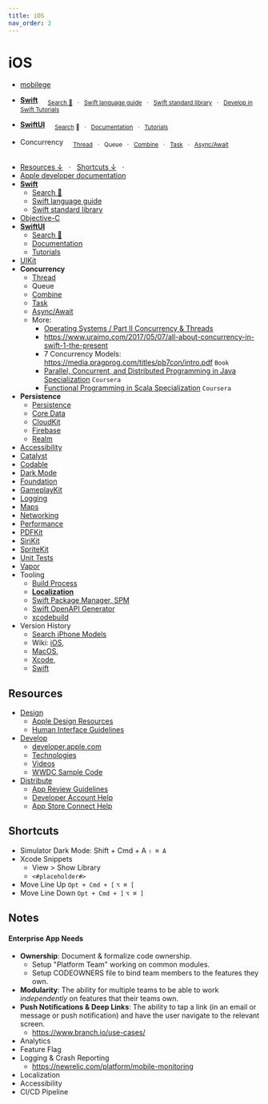 ```yaml
---
title: iOS
nav_order: 2
---
```


# iOS

- [mobilege](https://github.com/mobilege/mobilege.github.io/blob/master/README.md) 


- [**Swift**](https://github.com/mobilege/swift/blob/master/README.md) &nbsp; &nbsp;
<sub>[Search 🔎](http://mobiledge.github.io/search/swift-lang.html) &nbsp; · &nbsp;
[Swift language guide](https://docs.swift.org/swift-book/documentation/the-swift-programming-language/) &nbsp; · &nbsp;
[Swift standard library](https://developer.apple.com/documentation/swift/swift-standard-library) &nbsp; · &nbsp;
[Develop in Swift Tutorials](https://developer.apple.com/tutorials/develop-in-swift/)</sub>

- [**SwiftUI**](https://github.com/mobilege/ios-development/blob/master/swiftui.md) &nbsp; &nbsp;
<sub>[Search](http://mobiledge.github.io/search/swiftui-views.html) 🔎 &nbsp; · &nbsp;
[Documentation](https://developer.apple.com/documentation/swiftui/) &nbsp; · &nbsp;
[Tutorials](https://developer.apple.com/tutorials/app-dev-training/getting-started-with-scrumdinger)</sub>

- Concurrency &nbsp; &nbsp;
<sub>[Thread](https://github.com/mobiledge/ios-development/blob/master/thread.md) &nbsp; · &nbsp;
Queue &nbsp; · &nbsp;
[Combine](https://github.com/mobilege/ios-development/blob/master/combine.md) &nbsp; · &nbsp;
[Task]() &nbsp; · &nbsp;
[Async/Await](https://github.com/mobiledge/ios-development/blob/master/async-await.md)</sub>

##
- [Resources ↓](#resources) &nbsp; · &nbsp; [Shortcuts ↓](#shortcuts) &nbsp; · &nbsp;
- [Apple developer documentation](https://developer.apple.com/documentation/)
- [**Swift**](https://github.com/mobilege/swift/blob/master/README.md)
  - [Search 🔎](http://mobiledge.github.io/search/swift-lang.html)
  - [Swift language guide](https://docs.swift.org/swift-book/documentation/the-swift-programming-language/)
  - [Swift standard library](https://developer.apple.com/documentation/swift/swift-standard-library)
- [Objective-C](https://github.com/mobilege/ios-development/blob/master/objective-c.md)
- [**SwiftUI**](https://github.com/mobilege/ios-development/blob/master/swiftui.md)
  - [Search 🔎](http://mobiledge.github.io/search/swiftui-views.html)
  - [Documentation](https://developer.apple.com/documentation/swiftui/)
  - [Tutorials](https://developer.apple.com/tutorials/swiftui)
- [UIKit](https://github.com/mobilege/ios-development/blob/master/uikit.md)
- **Concurrency**
  - [Thread](https://github.com/mobiledge/ios-development/blob/master/thread.md)
  - Queue
  - [Combine](https://github.com/mobilege/ios-development/blob/master/combine.md)
  - [Task]()
  - [Async/Await](https://github.com/mobiledge/ios-development/blob/master/async-await.md)
  - More:
    - [Operating Systems / Part II Concurrency & Threads](https://github.com/mobiledge/operating-systems/blob/main/README.md#part-ii-concurrency--threads)
    - https://www.uraimo.com/2017/05/07/all-about-concurrency-in-swift-1-the-present
    - 7 Concurrency Models: https://media.pragprog.com/titles/pb7con/intro.pdf `Book`
    - [Parallel, Concurrent, and Distributed Programming in Java Specialization](https://www.coursera.org/specializations/pcdp) `Coursera`
    - [Functional Programming in Scala Specialization](https://www.coursera.org/specializations/scala) `Coursera`
- **Persistence**
  - [Persistence](https://github.com/mobilege/ios-development/blob/master/persistence.md)
  - [Core Data](https://github.com/mobilege/ios-development/blob/master/coredata.md)
  - [CloudKit](https://github.com/mobilege/ios-development/blob/master/CloudKit.md#cloudkit)
  - [Firebase](https://github.com/mobilege/ios-development/blob/master/firebase.md)
  - [Realm](https://github.com/mobilege/ios-development/blob/master/realm.md)
- [Accessibility](https://github.com/mobilege/ios-development/blob/master/accessibility.md)
- [Catalyst](https://github.com/mobilege/ios-development/blob/master/catalyst.md)
- [Codable](https://github.com/mobilege/ios-development/blob/master/codable.md)
- [Dark Mode](https://github.com/mobilege/ios-development/blob/master/dark-mode.md)
- [Foundation](https://github.com/mobilege/ios-development/blob/master/foundation.md)
- [GameplayKit](https://github.com/mobilege/ios-development/blob/master/gameplaykit.md)
- [Logging](https://github.com/mobilege/ios-development/blob/master/logging.md)
- [Maps](https://github.com/mobilege/ios-development/blob/master/mapkit.md)
- [Networking](https://github.com/mobilege/ios-development/blob/master/networking.md)
- [Performance](https://github.com/mobilege/ios-development/blob/master/performance.md)
- [PDFKit](https://github.com/mobilege/ios-development/blob/master/pdfkit.md)
- [SiriKit](https://github.com/mobilege/ios-development/blob/master/sirikit.md)
- [SpriteKit](https://github.com/mobilege/ios-development/blob/master/spritekit.md)
- [Unit Tests](https://github.com/mobilege/ios-development/blob/master/unit-tests.md)
- [Vapor](https://github.com/mobiledge/ios-development/blob/master/vapor.md)
- Tooling
  - [Build Process](https://github.com/mobilege/ios-development/blob/master/build-process.md)
  - [**Localization**](https://github.com/mobiledge/ios-development/blob/master/localization.md#localization)
  - [Swift Package Manager, SPM](https://github.com/mobilege/ios-development/blob/master/swift-package-manager.md)
  - [Swift OpenAPI Generator](https://github.com/mobiledge/ios-development/blob/master/swift-openapi-generator.md)
  - [xcodebuild](https://github.com/mobiledge/ios-development/blob/master/xcodebuild.md)
- Version History
  - [Search iPhone Models](http://mobiledge.github.io/search/iphone-models.html)
  - Wiki: [iOS](https://en.wikipedia.org/wiki/IOS_version_history), 
  - [MacOS](https://en.wikipedia.org/wiki/MacOS#Release_history), 
  - [Xcode](https://en.wikipedia.org/wiki/Xcode#Version_history), 
  - [Swift](https://swift.org/download/#releases)

## Resources

- [Design](https://github.com/mobilege/ios-development/blob/master/design.md)
  - [Apple Design Resources](https://developer.apple.com/design/resources/) 
  - [Human Interface Guidelines](https://developer.apple.com/design/human-interface-guidelines/)
- [Develop](https://github.com/mobilege/ios-development/blob/master/README.md)
  - [developer.apple.com](https://developer.apple.com)
  - [Technologies](https://developer.apple.com/documentation/technologies)
  - [Videos](https://developer.apple.com/videos/)
  - [WWDC Sample Code](https://developer.apple.com/sample-code/wwdc/2023/)
- [Distribute](https://github.com/mobilege/ios-development/blob/master/distribute.md)
  - [App Review Guidelines](https://developer.apple.com/app-store/review/guidelines/)</sub>
  - [Developer Account Help](https://developer.apple.com/help/account/)
  - [App Store Connect Help](https://developer.apple.com/help/app-store-connect/)



## Shortcuts
- Simulator Dark Mode: Shift + Cmd + A `⇧ ⌘ A`
- Xcode Snippets
  - View > Show Library
  - `<#placeholder#>`
- Move Line Up  `Opt + Cmd + [` `⌥ ⌘ [`
- Move Line Down  `Opt + Cmd + ]` `⌥ ⌘ ]`

## Notes
#### Enterprise App Needs
- **Ownership**: Document & formalize code ownership.
  - Setup "Platform Team" working on common modules.
  - Setup CODEOWNERS file to bind team members to the features they own. 
- **Modularity**: The ability for multiple teams to be able to work _independently_ on features that their teams own.  
- **Push Notifications & Deep Links**: The ability to tap a link (in an email or message or push notification) and have the user navigate to the relevant screen.
  - https://www.branch.io/use-cases/
- Analytics
- Feature Flag 
- Logging & Crash Reporting
  - https://newrelic.com/platform/mobile-monitoring
- Localization
- Accessibility
- CI/CD Pipeline



